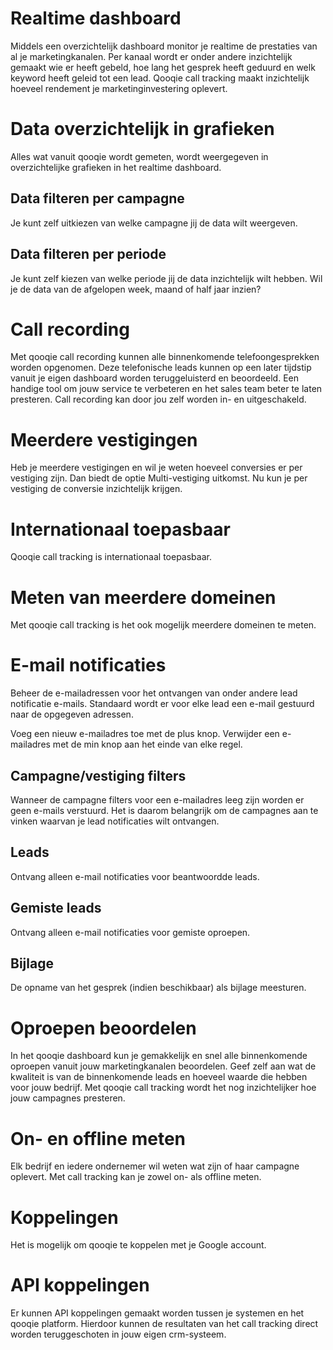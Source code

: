 <!-- TITLE: Mogelijkheden -->
# Realtime dashboard
Middels een overzichtelijk dashboard monitor je realtime de prestaties van al je marketingkanalen. Per kanaal wordt er onder andere inzichtelijk gemaakt wie er heeft gebeld, hoe lang het gesprek heeft geduurd en welk keyword heeft geleid tot een lead. Qooqie call tracking maakt inzichtelijk hoeveel rendement je marketinginvestering oplevert. 
# Data overzichtelijk in grafieken
Alles wat vanuit qooqie wordt gemeten, wordt weergegeven in overzichtelijke grafieken in het realtime dashboard. 
## Data filteren per campagne
Je kunt zelf uitkiezen van welke campagne jij de data wilt weergeven. 
## Data filteren per periode
Je kunt zelf kiezen van welke periode jij de data inzichtelijk wilt hebben. Wil je de data van de afgelopen week, maand of half jaar inzien?
# Call recording
Met qooqie call recording kunnen alle binnenkomende telefoongesprekken worden opgenomen. Deze telefonische leads kunnen op een later tijdstip vanuit je eigen dashboard worden teruggeluisterd en beoordeeld. Een handige tool om jouw service te verbeteren en het sales team beter te laten presteren. Call recording kan door jou zelf worden in- en uitgeschakeld.
# Meerdere vestigingen
Heb je meerdere vestigingen en wil je weten hoeveel conversies er per vestiging zijn. Dan biedt de optie Multi-vestiging uitkomst. Nu kun je per vestiging de conversie inzichtelijk krijgen.
# Internationaal toepasbaar
Qooqie call tracking is internationaal toepasbaar.
# Meten van meerdere domeinen
Met qooqie call tracking is het ook mogelijk meerdere domeinen te meten.
# E-mail notificaties
Beheer de e-mailadressen voor het ontvangen van onder andere lead notificatie e-mails. Standaard wordt er voor elke lead een e-mail gestuurd naar de opgegeven adressen. 

Voeg een nieuw e-mailadres toe met de plus knop.
Verwijder een e-mailadres met de min knop aan het einde van elke regel.
## Campagne/vestiging filters
Wanneer de campagne filters voor een e-mailadres leeg zijn worden er geen e-mails verstuurd. Het is daarom belangrijk om de campagnes aan te vinken waarvan je lead notificaties wilt ontvangen.
## Leads 
Ontvang alleen e-mail notificaties voor beantwoordde leads.
## Gemiste leads 
Ontvang alleen e-mail notificaties voor gemiste oproepen.

## Bijlage
De opname van het gesprek (indien beschikbaar) als bijlage meesturen.
# Oproepen beoordelen
In het qooqie dashboard kun je gemakkelijk en snel alle binnenkomende oproepen vanuit jouw marketingkanalen beoordelen. Geef zelf aan wat de kwaliteit is van de binnenkomende leads en hoeveel waarde die hebben voor jouw bedrijf. Met qooqie call tracking wordt het nog inzichtelijker hoe jouw campagnes presteren.
# On- en offline meten
Elk bedrijf en iedere ondernemer wil weten wat zijn of haar campagne oplevert. Met call tracking kan je zowel on- als offline meten.
# Koppelingen
Het is mogelijk om qooqie te koppelen met je Google account. 
# API koppelingen
Er kunnen API koppelingen gemaakt worden tussen je systemen en het qooqie platform. Hierdoor kunnen de resultaten van het call tracking direct worden teruggeschoten in jouw eigen crm-systeem. 
